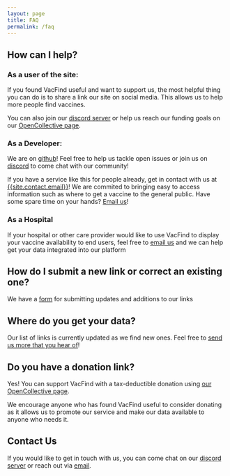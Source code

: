 ```yaml
---
layout: page
title: FAQ
permalink: /faq
---
```


## How can I help?

### As a user of the site:
If you found VacFind useful and want to support us, the most helpful thing you can do is to share a link our site on social media. This allows us to help more people find vaccines.

You can also join our [discord server]({{site.social.discord}}) or help us reach our funding goals on our [OpenCollective page][2].

### As a Developer:
We are on [github](https://github.com/{{site.github_username}})! Feel free to help us tackle open issues or join us on [discord]({{site.social.discord}}) to come chat with our community!

If you have a service like this for people already, get in contact with us at [{{site.contact.email}}][1]!
We are commited to bringing easy to access information such as where to get a vaccine to the general public.
Have some spare time on your hands?
[Email us][1]!

### As a Hospital

If your hospital or other care provider would like to use VacFind to display your vaccine availability to end users, feel free to [email us][1] and we can help get your data integrated into our platform


## How do I submit a new link or correct an existing one?
We have a [form]({{site.data.link-corrections}}) for submitting updates and additions to our links

## Where do you get your data?
Our list of links is currently updated as we find new ones. Feel free to [send us more that you hear of]({{site.data.link-corrections}})!
<!-- Our vaccination site locations primarily come from  [mapping layers provided by GISCorps]({{site.data.map-source}}). We are also currently looking into other methods of collecting data.  -->


## Do you have a donation link?

Yes! You can support VacFind with a tax-deductible donation using [our  OpenCollective page][2].

We encourage anyone who has found VacFind useful to consider donating as it allows us to promote our service and make our data available to anyone who needs it. 

## Contact Us

If you would like to get in touch with us, you can come chat on our [discord server]({{site.social.discord}}) or reach out via [email][1]. 

[1]: mailto:{{site.contact.email}}
[2]: {{site.social.opencollective}}
